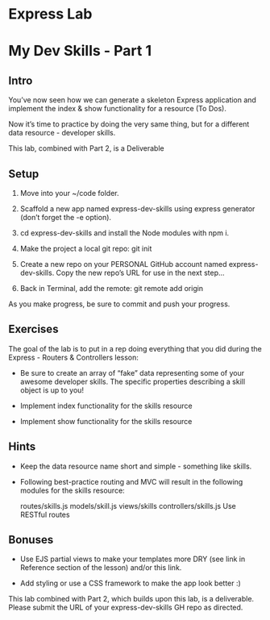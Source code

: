 # Express Lab

# My Dev Skills - Part 1

## Intro

You’ve now seen how we can generate a skeleton Express application and implement the index & show functionality for a resource (To Dos).

Now it’s time to practice by doing the very same thing, but for a different data resource - developer skills.

This lab, combined with Part 2, is a Deliverable

## Setup

1. Move into your ~/code folder.

2. Scaffold a new app named express-dev-skills using express generator (don’t forget the -e option).

3. cd express-dev-skills and install the Node modules with npm i.

4. Make the project a local git repo: git init

5. Create a new repo on your PERSONAL GitHub account named express-dev-skills. Copy the new repo’s URL for use in the next step…

6. Back in Terminal, add the remote: git remote add origin <Paste the URL>

As you make progress, be sure to commit and push your progress.

## Exercises

The goal of the lab is to put in a rep doing everything that you did during the Express - Routers & Controllers lesson:

- Be sure to create an array of “fake” data representing some of your awesome developer skills. The specific properties describing a skill object is up to you!

- Implement index functionality for the skills resource

- Implement show functionality for the skills resource

## Hints

- Keep the data resource name short and simple - something like skills.

- Following best-practice routing and MVC will result in the following modules for the skills resource:

    routes/skills.js
    models/skill.js
    views/skills
    controllers/skills.js
    Use RESTful routes

## Bonuses

- Use EJS partial views to make your templates more DRY (see link in Reference section of the lesson) and/or this link.

- Add styling or use a CSS framework to make the app look better :)

This lab combined with Part 2, which builds upon this lab, is a deliverable. Please submit the URL of your express-dev-skills GH repo as directed.